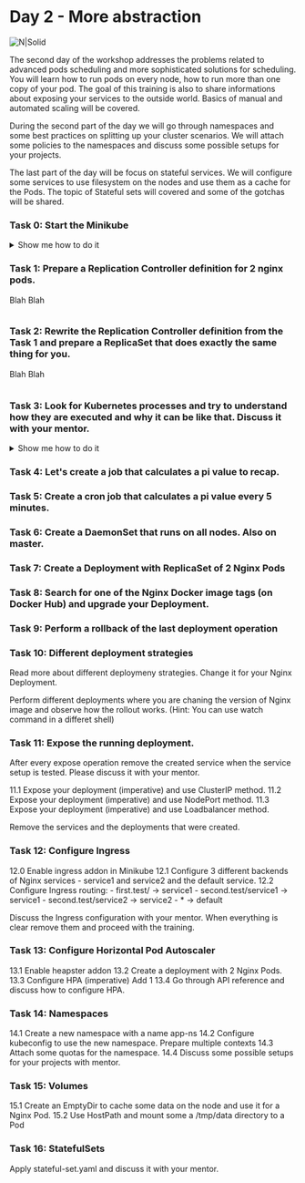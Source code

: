 # Day 2 - More abstraction

![N|Solid](https://www.stratoscale.com/wp-content/uploads/Kubernetes-logo.png)

The second day of the workshop addresses the problems related to advanced pods scheduling and more sophisticated solutions for scheduling. You will learn how to run pods on every node, how to run more than one copy of your pod. The goal of this training is also to share informations about exposing your services to the outside world. Basics of manual and automated scaling will be covered. 

During the second part of the day we will go through namespaces and some best practices on splitting up your cluster scenarios. We will attach some policies to the namespaces and discuss some possible setups for your projects.

The last part of the day will be focus on stateful services. We will configure some services to use filesystem on the nodes and use them as a cache for the Pods. The topic of Stateful sets will covered and some of the gotchas will be shared.  

### Task 0: Start the Minikube

<details><summary>Show me how to do it</summary>
<p>

```sh
minikube start
```

</p>
</details>

### Task 1: Prepare a Replication Controller definition for 2 nginx pods.


Blah Blah

```sh
```

### Task 2: Rewrite the Replication Controller definition from the Task 1 and prepare a ReplicaSet that does exactly the same thing for you.

Blah Blah

```sh
```

### Task 3: Look for Kubernetes processes and try to understand how they are executed and why it can be like that. Discuss it with your mentor.

<details><summary>Show me how to do it</summary>
<p>

Hint:

```sh
kubectl get all --all-namespaces
```

</p>
</details>

### Task 4: Let's create a job that calculates a pi value to recap.


### Task 5: Create a cron job that calculates a pi value every 5 minutes.


### Task 6: Create a DaemonSet that runs on all nodes. Also on master.


### Task 7: Create a Deployment with ReplicaSet of 2 Nginx Pods


### Task 8: Search for one of the Nginx Docker image tags (on Docker Hub) and upgrade your Deployment.


### Task 9: Perform a rollback of the last deployment operation


### Task 10: Different deployment strategies

Read more about different deploymeny strategies. Change it for your Nginx Deployment.

Perform different deployments where you are chaning the version of Nginx image and observe how the rollout works. (Hint: You can use watch command in a differet shell)

### Task 11: Expose the running deployment.

After every expose operation remove the created service when the service setup is tested. Please discuss it with your mentor.

11.1 Expose your deployment (imperative) and use ClusterIP method.
11.2 Expose your deployment (imperative) and use NodePort method.
11.3 Expose your deployment (imperative) and use Loadbalancer method.

Remove the services and the deployments that were created.

### Task 12: Configure Ingress

12.0 Enable ingress addon in Minikube
12.1 Configure 3 different backends of Nginx services - service1 and service2 and the default service.
12.2 Configure Ingress routing:
     - first.test/ -> service1
     - second.test/service1 -> service1
     - second.test/service2 -> service2
     - * -> default

Discuss the Ingress configuration with your mentor. When everything is clear remove them and proceed with the training.

### Task 13: Configure Horizontal Pod Autoscaler

13.1 Enable heapster addon
13.2 Create a deployment with 2 Nginx Pods.
13.3 Configure HPA (imperative) Add 1 
13.4 Go through API reference and discuss how to configure HPA.

### Task 14: Namespaces

14.1 Create a new namespace with a name app-ns
14.2 Configure kubeconfig to use the new namespace. Prepare multiple contexts
14.3 Attach some quotas for the namespace.
14.4 Discuss some possible setups for your projects with mentor.

### Task 15: Volumes

15.1 Create an EmptyDir to cache some data on the node and use it for a Nginx Pod.
15.2 Use HostPath and mount some a /tmp/data directory to a Pod

### Task 16: StatefulSets

Apply stateful-set.yaml and discuss it with your mentor.

